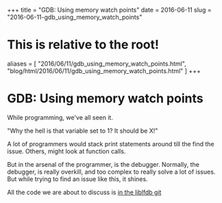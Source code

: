 +++
title = "GDB: Using memory watch points"
date = 2016-06-11
slug = "2016-06-11-gdb_using_memory_watch_points"
# This is relative to the root!
aliases = [ "2016/06/11/gdb_using_memory_watch_points.html", "blog/html/2016/06/11/gdb_using_memory_watch_points.html" ]
+++
# GDB: Using memory watch points

While programming, we\'ve all seen it.

\"Why the hell is that variable set to 1? It should be X!\"

A lot of programmers would stack print statements around till the find
the issue. Others, might look at function calls.

But in the arsenal of the programmer, is the debugger. Normally, the
debugger, is really overkill, and too complex to really solve a lot of
issues. But while trying to find an issue like this, it shines.

All the code we are about to discuss is [in the liblfdb
git](https://github.com/Firstyear/liblfdb)

